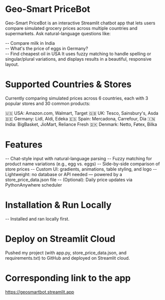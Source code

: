 # Geo-Smart PriceBot

Geo-Smart PriceBot is an interactive Streamlit chatbot app that lets users compare simulated grocery prices across multiple countries and supermarkets. Ask natural-language questions like:

-- Compare milk in India  
-- What's the price of eggs in Germany?  
-- Find cheapest oil in USA
It uses fuzzy matching to handle spelling or singular/plural variations, and displays results in a beautiful, responsive layout.

#  Supported Countries & Stores

Currently comparing simulated prices across 6 countries, each with 3 popular stores and 30 common products:

🇺🇸 USA: Amazon.com, Walmart, Target
🇬🇧 UK: Tesco, Sainsbury's, Asda
🇩🇪 Germany: Lidl, Aldi, Edeka
🇪🇸 Spain: Mercadona, Carrefour, Dia
🇮🇳 India: BigBasket, JioMart, Reliance Fresh
🇩🇰 Denmark: Netto, Føtex, Bilka

# Features

-- Chat-style input with natural-language parsing
-- Fuzzy matching for product name variations (e.g., egg vs. eggs)
-- Side-by-side comparison of store prices
-- Custom UI: gradients, animations, table styling, and logo
-- Lightweight: no database or API needed — powered by a store_price_data.json file
-- (Optional): Daily price updates via PythonAnywhere scheduler

# Installation & Run Locally

-- Installed and ran locally first.

# Deploy on Streamlit Cloud

Pushed my project (with app.py, store_price_data.json, and requirements.txt) to GitHub and deployed on Streamlit cloud.

# Corresponding link to the app

https://geosmartbot.streamlit.app
